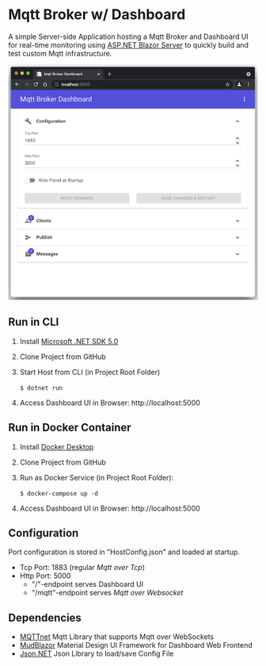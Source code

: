 # Mqtt Broker w/ Dashboard

A simple Server-side Application hosting a Mqtt Broker and Dashboard UI for real-time monitoring using [ASP.NET Blazor Server](https://dotnet.microsoft.com/apps/aspnet/web-apps/blazor) to quickly build and test custom Mqtt infrastructure.

![MqttBrokerWithDashboard](MqttBrokerWithDashboard.png)

## Run in CLI

1. Install [Microsoft .NET SDK 5.0](https://dotnet.microsoft.com/download)

2. Clone Project from GitHub

3. Start Host from CLI (in Project Root Folder)

    `$ dotnet run`

4. Access Dashboard UI in Browser: http://localhost:5000

## Run in Docker Container

1. Install [Docker Desktop](https://docs.docker.com/desktop)

2. Clone Project from GitHub

3. Run as Docker Service (in Project Root Folder):

   `$ docker-compose up -d`

4. Access Dashboard UI in Browser: http://localhost:5000

## Configuration

Port configuration is stored in "HostConfig.json" and loaded at startup.

- Tcp Port: 1883 (regular _Mqtt over Tcp_)
- Http Port: 5000
   - "/"-endpoint serves Dashboard UI
   - "/mqtt"-endpoint serves _Mqtt over Websocket_

## Dependencies

- [MQTTnet](https://github.com/chkr1011/MQTTnet) Mqtt Library that supports Mqtt over WebSockets
- [MudBlazor](https://mudblazor.com) Material Design UI Framework for Dashboard Web Frontend
- [Json.NET](https://www.newtonsoft.com/json) Json Library to load/save Config File
